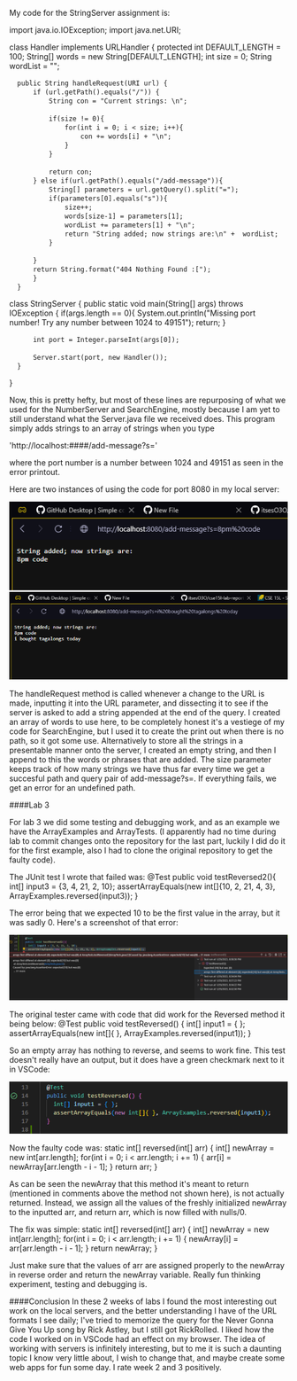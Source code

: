 My code for the StringServer assignment is:

import java.io.IOException;
import java.net.URI;

  class Handler implements URLHandler {
      protected int DEFAULT_LENGTH = 100;
      String[] words = new String[DEFAULT_LENGTH];
      int size = 0;
      String wordList = "";

      public String handleRequest(URI url) {
          if (url.getPath().equals("/")) {
              String con = "Current strings: \n";

              if(size != 0){
                  for(int i = 0; i < size; i++){
                      con += words[i] + "\n";
                  }
              }

              return con;
          } else if(url.getPath().equals("/add-message")){
              String[] parameters = url.getQuery().split("=");
              if(parameters[0].equals("s")){
                  size++;
                  words[size-1] = parameters[1];
                  wordList += parameters[1] + "\n";
                  return "String added; now strings are:\n" +  wordList;
              }

          }
          return String.format("404 Nothing Found :[");
          }
      }


  class StringServer {
      public static void main(String[] args) throws IOException {
          if(args.length == 0){
              System.out.println("Missing port number! Try any number between 1024 to 49151");
              return;
          }

          int port = Integer.parseInt(args[0]);

          Server.start(port, new Handler());
      }
  } 

Now, this is pretty hefty, but most of these lines are repurposing of what we used for the NumberServer and SearchEngine, mostly because I am yet to
still understand what the Server.java file we received does. This program simply adds strings to an array of strings when you type

'http://localhost:####/add-message?s=<string>' 

where the port number is a number between 1024 and 49151 as seen in the error printout. 

Here are two instances of using the code for port 8080 in my local server:

![Adding Messages to the Server's String Array](Screenshot_421.png)
![Another One; Tagalongs are pretty alright](Screenshot_422.png)

The handleRequest method is called whenever a change to the URL is made, inputting it into the URL parameter, and dissecting it to see if 
the server is asked to add a string appended at the end of the query. I created an array of words to use here, to be completely honest it's
a vestiege of my code for SearchEngine, but I used it to create the print out when there is no path, so it got some use. Alternatively to store all the strings
in a presentable manner onto the server, I created an empty string, and then I append to this the words or phrases that are added. The size parameter
keeps track of how  many strings we have thus far every time we get a succesful path and query pair of add-message?s=. If everything fails, we get an error for
an undefined path.

####Lab 3

For lab 3 we did some testing and debugging work, and as an example we have the ArrayExamples and ArrayTests. (I apparently had no time during lab to commit
changes onto the repository for the last part, luckily I did do it for the first example, also I had to clone the original repository to get the faulty
code).

The JUnit test I wrote that failed was:
    @Test 
    public void testReversed2(){
      int[] input3 = {3, 4, 21, 2, 10};
      assertArrayEquals(new int[]{10, 2, 21, 4, 3}, ArrayExamples.reversed(input3));
    }
  
The error being that we expected 10 to be the first value in the array, but it was sadly 0. Here's a screenshot of that error:

![Did not Reverse](Screenshot_424.png)

The original tester came with code that did work for the Reversed method it being below:
    @Test
    public void testReversed() {
      int[] input1 = { };
      assertArrayEquals(new int[]{ }, ArrayExamples.reversed(input1));
    }

So an empty array has nothing to reverse, and seems to work fine. This test doesn't really have an output, but it does have a 
green checkmark next to it in VSCode:

![Success? :o ](Screenshot_425.png)

Now the faulty code was:
    static int[] reversed(int[] arr) {
      int[] newArray = new int[arr.length];
      for(int i = 0; i < arr.length; i += 1) {
        arr[i] = newArray[arr.length - i - 1];
      }
      return arr;
    }
  
As can be seen the newArray that this method it's meant to return (mentioned in comments above the method not shown here), is not actually returned.
Instead, we assign all the values of the freshly initialized newArray to the inputted arr, and return arr, which is now filled with nulls/0.

The fix was simple:
    static int[] reversed(int[] arr) {
      int[] newArray = new int[arr.length];
      for(int i = 0; i < arr.length; i += 1) {
        newArray[i] = arr[arr.length - i - 1];
      }
      return newArray;
    }
  
Just make sure that the values of arr are assigned properly to the newArray in reverse order and return the newArray variable. Really fun
thinking experiment, testing and debugging is.

####Conclusion
In these 2 weeks of labs I found the most interesting out work on the local servers, and the better understanding I have of the URL formats I see daily; I've
tried to memorize the query for the Never Gonna Give You Up song by Rick Astley, but I still got RickRolled. I liked how the code I worked on in VSCode had an effect
on my browser. The idea of working with servers is infinitely interesting, but to me it is such a daunting topic I know very little about, I wish to
change that, and maybe create some web apps for fun some day. I rate week 2 and 3 positively. 

